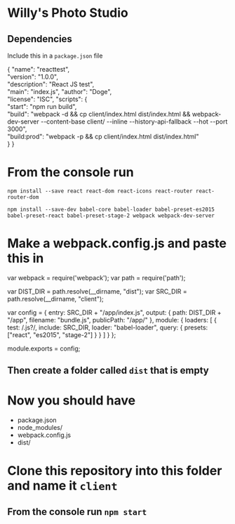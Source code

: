 # Willy's Photo Studio

## Dependencies

Include this in a `package.json` file

{
  "name": "reacttest",  
  "version": "1.0.0",  
  "description": "React JS test",  
  "main": "index.js", 
  "author": "Doge",  
  "license": "ISC", 
  "scripts": {  
    "start": "npm run build",  
    "build": "webpack -d && cp client/index.html dist/index.html && webpack-dev-server --content-base client/ --inline --history-api-fallback --hot --port 3000",  
    "build:prod": "webpack -p && cp client/index.html dist/index.html"  
    }
 }

# From the console run

`npm install --save react react-dom react-icons react-router react-router-dom`  
    
`npm install --save-dev babel-core babel-loader babel-preset-es2015 babel-preset-react babel-preset-stage-2 webpack webpack-dev-server`

# Make a webpack.config.js and paste this in

var webpack = require('webpack');
var path = require('path');

var DIST_DIR = path.resolve(__dirname, "dist");
var SRC_DIR = path.resolve(__dirname, "client");

var config = {
  entry: SRC_DIR + "/app/index.js",
  output: {
    path: DIST_DIR + "/app",
    filename: "bundle.js",
    publicPath: "/app/"
  },
  module: {
    loaders: [
      {
        test: /\.js?/,
        include: SRC_DIR,
        loader: "babel-loader",
        query: {
          presets: ["react", "es2015", "stage-2"]
        }
      }
    ]
  } 
};

module.exports = config;

## Then create a folder called `dist` that is empty

# Now you should have 

* package.json
* node_modules/
* webpack.config.js
* dist/

# Clone this repository into this folder and name it `client`
## From the console run `npm start`
